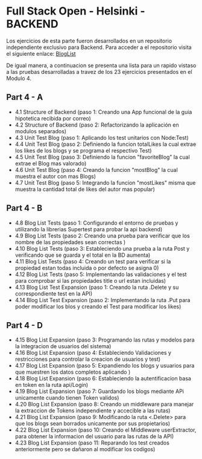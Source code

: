 # Full Stack Open - Helsinki - BACKEND

Los ejercicios de esta parte fueron desarrollados en un repositorio independiente exclusivo para Backend.
Para acceder a el repositorio visita el siguiente enlace: [BlogList](https://github.com/OutziderDev/FullStack-Backend/tree/main/BlogList)

De igual manera, a continuacion se presenta una lista para un rapido vistaso a las pruebas desarrolladas a travez de los 23 ejercicios presentados en el Modulo 4.

## Part 4 - A 

- 4.1 Structure of Backend (paso 1: Creando una App funcional de la guia hipotetica recibida por correo)
- 4.2 Structure of Backend (paso 2: Refactorizando la aplicación en modulos separados)
- 4.3 Unit Test Blog (paso 1: Aplicando los test unitarios con Node:Test)
- 4.4 Unit Test Blog (paso 2: Definiendo la funcion totalLikes la cual extrae los likes de los blogs y se programa el respectivo Test)
- 4.5 Unit Test Blog (paso 3: Definiendo la funcion "favoriteBlog" la cual extrae el Blog mas valorado) 
- 4.6 Unit Test Blog (paso 4: Creando la funcion "mostBlog" la cual muestra el autor con mas Blogs)
- 4.7 Unit Test Blog (paso 5: Integrando la funcion "mostLikes" misma que muestra la cantidad total de likes del autor mas popular)

## Part 4 - B
- 4.8 Blog List Tests (paso 1: Configurando el entorno de pruebas y utilizando la librerias Supertest para probar la api backend)
- 4.9 Blog List Tests (paso 2: Creando una prueba para verificar que los nombre de las propiedades sean correctas )
- 4.10 Blog List Tests (paso 3: Estableciendo una prueba a la ruta Post y verificando que se guarda y el total en la BD aumenta)
- 4.11 Blog List Tests (paso 4: Creando un test para verificar si la propiedad <Likes> estan todas incluida o por defecto se asigna 0)
- 4.12 Blog List Tests (paso 5: Implementando las validaciones y el test para comprobar si las propiedades title o url estan incluidas)
- 4.13 Blog List Test Expansion (paso 1: Creando la ruta .Delete y su correspondiente test en la API)
- 4.14 Blog List Test Expansion (paso 2: Implementando la ruta .Put para poder modificar los blos y creando el Test para modificar los likes)

## Part 4 - D
- 4.15 Blog List Expansion (paso 3: Programando las rutas y modelos para la integracion de usuarios del sistema) 
- 4.16 Blog List Expansion (paso 4: Estableciendo Validaciones y restricciones para controlar la creacion de usuarios y test)
- 4.17 Blog List Expansion (paso 5: Expandiendo los blogs y usuarios para que muestren los datos completos aplicando <Populate>)
- 4.18 Blog List Expansion (paso 6: Estableciendo la autentificacion basa en token en la ruta api/Login)
- 4.19 Blog List Expansion (paso 7: Guardando los blogs mediante APi unicamente cuando tienen Token validos)
- 4.20 Blog List Expansion (paso 8: Creando un middleware para manejar la extraccion de Tokens independiente y accecible a las rutas)
- 4.21 Blog List Expansion (paso 9: Modificando la ruta <.Delete> para que los blogs sean borrados unicamente por sus propietarios)
- 4.22 Blog List Expansion (paso 10: Creando el Middleware userExtractor, para obtener la informacion del usuario para las rutas de la API)
- 4.23 Blog List Expansion (paso 11: Reparando los test creados anteriormente pero se dañaron al modificar los codigos)